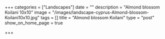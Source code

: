+++
categories = ["Landscapes"]
date = ""
description = "Almond blossom Koilani 10x10"
image = "/images/landscape-cyprus-Almond-blossom-Koilani10x10.jpg"
tags = []
title = "Almond blossom Koilani"
type = "post"
show_on_home_page = true

+++
